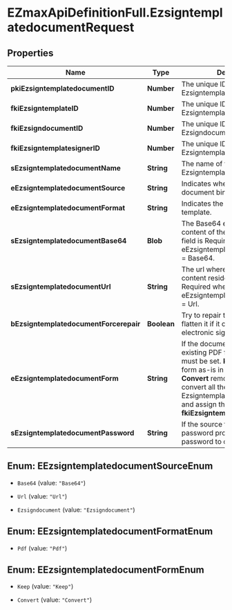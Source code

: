 # EZmaxApiDefinitionFull.EzsigntemplatedocumentRequest

## Properties

Name | Type | Description | Notes
------------ | ------------- | ------------- | -------------
**pkiEzsigntemplatedocumentID** | **Number** | The unique ID of the Ezsigntemplatedocument | [optional] 
**fkiEzsigntemplateID** | **Number** | The unique ID of the Ezsigntemplate | 
**fkiEzsigndocumentID** | **Number** | The unique ID of the Ezsigndocument | [optional] 
**fkiEzsigntemplatesignerID** | **Number** | The unique ID of the Ezsigntemplatesigner | [optional] 
**sEzsigntemplatedocumentName** | **String** | The name of the Ezsigntemplatedocument. | 
**eEzsigntemplatedocumentSource** | **String** | Indicates where to look for the document binary content. | 
**eEzsigntemplatedocumentFormat** | **String** | Indicates the format of the template. | [optional] 
**sEzsigntemplatedocumentBase64** | **Blob** | The Base64 encoded binary content of the document.  This field is Required when eEzsigntemplatedocumentSource &#x3D; Base64. | [optional] 
**sEzsigntemplatedocumentUrl** | **String** | The url where the document content resides.  This field is Required when eEzsigntemplatedocumentSource &#x3D; Url. | [optional] 
**bEzsigntemplatedocumentForcerepair** | **Boolean** | Try to repair the document or flatten it if it cannot be used for electronic signature. | [optional] 
**eEzsigntemplatedocumentForm** | **String** | If the document contains an existing PDF form this property must be set.  **Keep** leaves the form as-is in the document.  **Convert** removes the form and convert all the existing fields to Ezsigntemplateformfieldgroups and assign them to the specified **fkiEzsigntemplatesignerID** | [optional] 
**sEzsigntemplatedocumentPassword** | **String** | If the source template is password protected, the password to open/modify it. | [optional] [default to &#39;&#39;]



## Enum: EEzsigntemplatedocumentSourceEnum


* `Base64` (value: `"Base64"`)

* `Url` (value: `"Url"`)

* `Ezsigndocument` (value: `"Ezsigndocument"`)





## Enum: EEzsigntemplatedocumentFormatEnum


* `Pdf` (value: `"Pdf"`)





## Enum: EEzsigntemplatedocumentFormEnum


* `Keep` (value: `"Keep"`)

* `Convert` (value: `"Convert"`)





